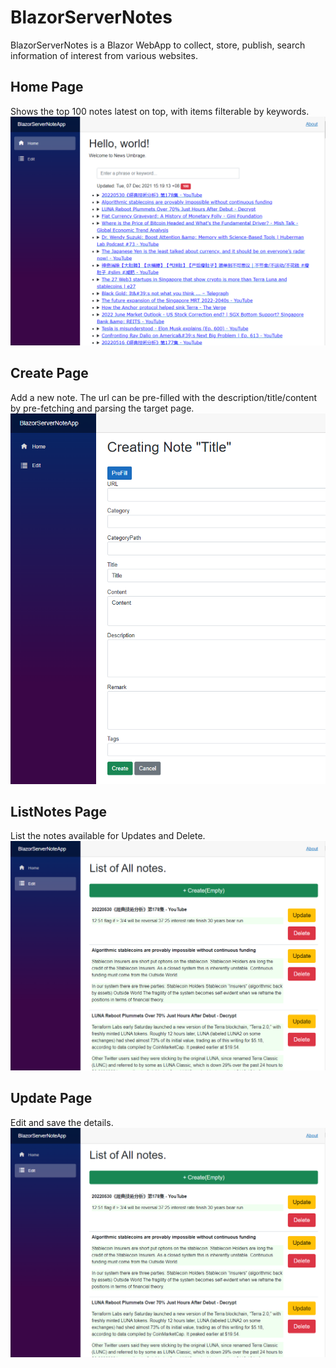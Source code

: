 # BlazorServerNotes
BlazorServerNotes is a Blazor WebApp to collect, store, publish, search information of interest from various websites.

## Home Page
Shows the top 100 notes latest on top, with items filterable by keywords.
![Home Page](https://github.com/jiunnhwa/BlazorServerNotes/blob/master/HomePage.PNG?raw=true " Home Page")

## Create Page
Add a new note. The url can be pre-filled with the description/title/content by pre-fetching and parsing the target page.
![Create Page](https://github.com/jiunnhwa/BlazorServerNotes/blob/master/CreatePage.PNG?raw=true " Create Page")

## ListNotes Page
List the notes available for Updates and Delete.
![ListNotes Page](https://github.com/jiunnhwa/BlazorServerNotes/blob/master/ListNotes.PNG?raw=true " ListNotes Page")

## Update Page
Edit and save the details.
![UpdatePage Page](https://github.com/jiunnhwa/BlazorServerNotes/blob/master/ListNotes.PNG?raw=true " UpdatePage Page")

